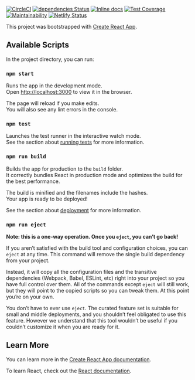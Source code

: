 [![CircleCI](https://circleci.com/gh/tomerghelber/Travelon.svg?style=svg)](https://circleci.com/gh/tomerghelber/Travelon)
[![dependencies Status](https://david-dm.org/tomerghelber/Travelon/status.svg)](https://david-dm.org/tomerghelber/Travelon)
[![Inline docs](http://inch-ci.org/github/tomerghelber/Travelon.svg?branch=master)](http://inch-ci.org/github/tomerghelber/Travelon)
[![Test Coverage](https://api.codeclimate.com/v1/badges/bc30f9b27c79103d305a/test_coverage)](https://codeclimate.com/github/tomerghelber/Travelon/test_coverage)
[![Maintainability](https://api.codeclimate.com/v1/badges/bc30f9b27c79103d305a/maintainability)](https://codeclimate.com/github/tomerghelber/Travelon/maintainability)
[![Netlify Status](https://api.netlify.com/api/v1/badges/f2be9198-6095-4fb8-a503-929ba87b5822/deploy-status)](https://app.netlify.com/sites/travelony/deploys)

This project was bootstrapped with [Create React App](https://github.com/facebook/create-react-app).

## Available Scripts

In the project directory, you can run:

### `npm start`

Runs the app in the development mode.<br />
Open [http://localhost:3000](http://localhost:3000) to view it in the browser.

The page will reload if you make edits.<br />
You will also see any lint errors in the console.

### `npm test`

Launches the test runner in the interactive watch mode.<br />
See the section about [running tests](https://facebook.github.io/create-react-app/docs/running-tests) for more information.

### `npm run build`

Builds the app for production to the `build` folder.<br />
It correctly bundles React in production mode and optimizes the build for the best performance.

The build is minified and the filenames include the hashes.<br />
Your app is ready to be deployed!

See the section about [deployment](https://facebook.github.io/create-react-app/docs/deployment) for more information.

### `npm run eject`

**Note: this is a one-way operation. Once you `eject`, you can’t go back!**

If you aren’t satisfied with the build tool and configuration choices, you can `eject` at any time. This command will remove the single build dependency from your project.

Instead, it will copy all the configuration files and the transitive dependencies (Webpack, Babel, ESLint, etc) right into your project so you have full control over them. All of the commands except `eject` will still work, but they will point to the copied scripts so you can tweak them. At this point you’re on your own.

You don’t have to ever use `eject`. The curated feature set is suitable for small and middle deployments, and you shouldn’t feel obligated to use this feature. However we understand that this tool wouldn’t be useful if you couldn’t customize it when you are ready for it.

## Learn More

You can learn more in the [Create React App documentation](https://facebook.github.io/create-react-app/docs/getting-started).

To learn React, check out the [React documentation](https://reactjs.org/).
